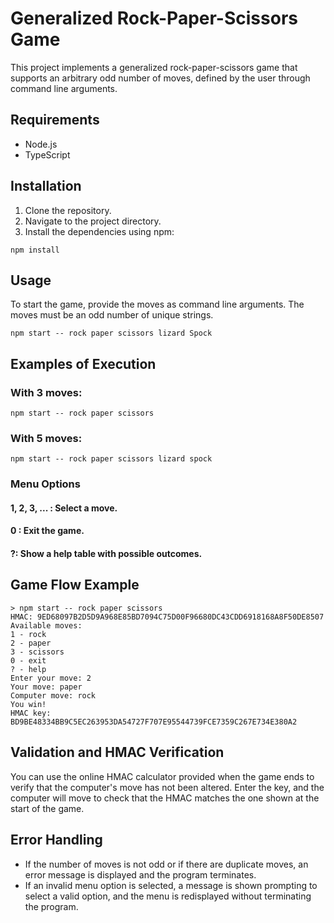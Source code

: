 # Generalized Rock-Paper-Scissors Game

This project implements a generalized rock-paper-scissors game that supports an arbitrary odd number of moves, defined by the user through command line arguments.

## Requirements

- Node.js
- TypeScript

## Installation

1. Clone the repository.
2. Navigate to the project directory.
3. Install the dependencies using npm:

```
npm install
```

## Usage
To start the game, provide the moves as command line arguments. The moves must be an odd number of unique strings.

```
npm start -- rock paper scissors lizard Spock
```

## Examples of Execution
### With 3 moves:
```
npm start -- rock paper scissors
```

### With 5 moves:
```
npm start -- rock paper scissors lizard spock
```

### Menu Options
#### 1, 2, 3, ... : Select a move.
#### 0 : Exit the game.
#### ?: Show a help table with possible outcomes.

## Game Flow Example
```
> npm start -- rock paper scissors
HMAC: 9ED68097B2D5D9A968E85BD7094C75D00F96680DC43CDD6918168A8F50DE8507
Available moves:
1 - rock
2 - paper
3 - scissors
0 - exit
? - help
Enter your move: 2
Your move: paper
Computer move: rock
You win!
HMAC key: BD9BE48334BB9C5EC263953DA54727F707E95544739FCE7359C267E734E380A2
```

## Validation and HMAC Verification
You can use the online HMAC calculator provided when the game ends to verify that the computer's move has not been altered. Enter the key, and the computer will move to check that the HMAC matches the one shown at the start of the game.

## Error Handling
- If the number of moves is not odd or if there are duplicate moves, an error message is displayed and the program terminates.
- If an invalid menu option is selected, a message is shown prompting to select a valid option, and the menu is redisplayed without terminating the program.